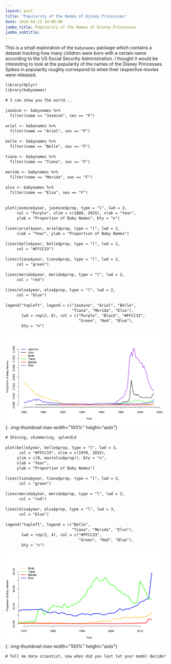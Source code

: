 ```yaml
---
layout: post
title: "Popularity of the Names of Disney Princesses"
date: 2016-04-12 14:00:00
jumbo_title: Popularity of the Names of Disney Princesses
jumbo_subtitle:
---
```


This is a small exploration of the `babynames` package which
contains a dataset tracking how many children were born with
a certain name according to the US Social Security 
Administration. I thought it would be interesting to look at
the popularity of the names of the Disney Princesses. Spikes
in popularity roughly correspond to when their respective 
movies were released.


    library(dplyr)
    library(babynames)
    
    # I can show you the world...
    
    jasmine <- babynames %>%
      filter(name == "Jasmine", sex == "F")
    
    ariel <- babynames %>%
      filter(name == "Ariel", sex == "F")
    
    belle <- babynames %>%
      filter(name == "Belle", sex == "F")
    
    tiana <- babynames %>%
      filter(name == "Tiana", sex == "F")
    
    merida <- babynames %>%
      filter(name == "Merida", sex == "F")
    
    elsa <- babynames %>%
      filter(name == "Elsa", sex == "F")


    plot(jasmine$year, jasmine$prop, type = "l", lwd = 2,
         col = "Purple", xlim = c(1880, 2015), xlab = "Year", 
         ylab = "Proportion of Baby Names", bty = "n")
    
    lines(ariel$year, ariel$prop, type = "l", lwd = 2,
         xlab = "Year", ylab = "Proportion of Baby Names")
    
    lines(belle$year, belle$prop, type = "l", lwd = 2,
         col = "#FFCC33")
    
    lines(tiana$year, tiana$prop, type = "l", lwd = 2,
         col = "green")
    
    lines(merida$year, merida$prop, type = "l", lwd = 2,
         col = "red")
    
    lines(elsa$year, elsa$prop, type = "l", lwd = 2,
         col = "blue")
    
    legend("topleft", legend = c("Jasmine", "Ariel", "Belle",
                                 "Tiana", "Merida", "Elsa"),
           lwd = rep(2, 6), col = c("Purple", "Black", "#FFCC33",
                                    "Green", "Red", "Blue"),
           bty = "n")

![center](/img/2016-04-12-Popularity-of-the-Names-of-Disney-Princesses/unnamed-chunk-2-1.png){: .img-thumbnail max-width="100%" height="auto"}


    # Shining, shimmering, splendid
    
    plot(belle$year, belle$prop, type = "l", lwd = 3,
          col = "#FFCC33", xlim = c(1970, 2015),
         ylim = c(0, max(elsa$prop)), bty = "n",
         xlab = "Year", 
         ylab = "Proportion of Baby Names")
    
    lines(tiana$year, tiana$prop, type = "l", lwd = 3,
          col = "green")
    
    lines(merida$year, merida$prop, type = "l", lwd = 3,
          col = "red")
    
    lines(elsa$year, elsa$prop, type = "l", lwd = 3,
          col = "blue")
    
    legend("topleft", legend = c("Belle",
                                 "Tiana", "Merida", "Elsa"),
           lwd = rep(2, 4), col = c("#FFCC33",
                                    "Green", "Red", "Blue"),
           bty = "n")

![center](/img/2016-04-12-Popularity-of-the-Names-of-Disney-Princesses/unnamed-chunk-3-1.png){: .img-thumbnail max-width="100%" height="auto"}

    # Tell me data scientist, now when did you last let your model decide?
